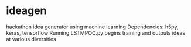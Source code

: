 # ideagen
hackathon idea generator using machine learning
Dependencies: h5py, keras, tensorflow
Running LSTMPOC.py begins training and outputs ideas at various diversities
